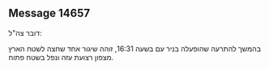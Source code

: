 ## Message 14657

דובר צה"ל: 

בהמשך להתרעה שהופעלה בניר עם בשעה 16:31, זוהה שיגור אחד שחצה לשטח הארץ מצפון רצועת עזה ונפל בשטח פתוח.

